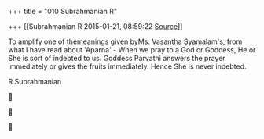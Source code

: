 +++
title = "010 Subrahmanian R"

+++
[[Subrahmanian R	2015-01-21, 08:59:22 [Source](https://groups.google.com/g/samskrita/c/jL90Y9pq3DU)]]



To amplify one of themeanings given byMs. Vasantha Syamalam's, from what I have read about 'Aparna' - When we pray to a God or Goddess, He or She is sort of indebted to us. Goddess Parvathi answers the prayer immediately or gives the fruits immediately. Hence She is never indebted.

  

R Subrahmanian

  








